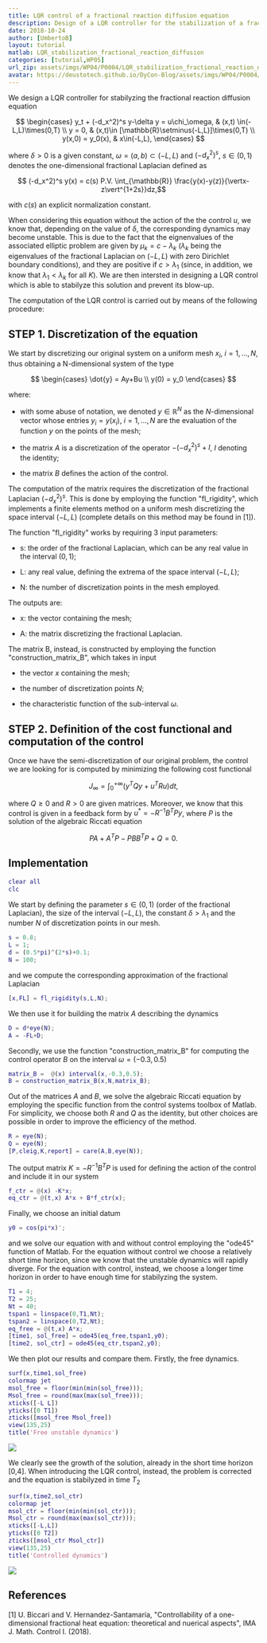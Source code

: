 ```yaml
---
title: LQR control of a fractional reaction diffusion equation
description: Design of a LQR controller for the stabilization of a fractional reaction diffusion equation
date: 2018-10-24
author: [UmbertoB]
layout: tutorial
matlab: LQR_stabilization_fractional_reaction_diffusion
categories: [tutorial,WP05]
url_zip: assets/imgs/WP04/P0004/LQR_stabilization_fractional_reaction_diffusion.zip
avatar: https://deustotech.github.io/DyCon-Blog/assets/imgs/WP04/P0004/copiaRM_01.png
---
```


We design a LQR controller for stabilyzing the fractional reaction diffusion equation


$$ \begin{cases} y_t + (-d_x^2)^s y-\delta y = u\chi_\omega, & (x,t) \in(-L,L)\times(0,T) \\ y = 0, & (x,t)\in [\mathbb{R}\setminus(-L,L)]\times(0,T) \\ y(x,0) = y_0(x), & x\in(-L,L), \end{cases} $$


where $\delta>0$ is a given constant, $\omega = (a,b)\subset(-L,L)$ and $(-d_x^2)^s$, $s\in(0,1)$ denotes the one-dimensional fractional Laplacian defined as


$$ (-d_x^2)^s y(x) = c(s) P.V. \int_{\mathbb{R}} \frac{y(x)-y(z)}{\vertx-z\vert^{1+2s}}dz,$$


with $c(s)$ an explicit normalization constant.


When considering this equation without the action of the the control $u$, we know that, depending on the value of $\delta$, the corresponding dynamics may become unstable. This is due to the fact that the eignenvalues of the associated elliptic problem are given by $\mu_k=c-\lambda_k$ ($\lambda_k$ being the eigenvalues of the fractional Laplacian on $(-L,L)$ with zero Dirichlet boundary conditions), and they are positive if $c>\lambda_1$ (since, in addition, we know that $\lambda_1<\lambda_k$ for all $K$). We are then intersted in designing a LQR control which is able to stabilyze this solution and prevent its blow-up.


The computation of the LQR control is carried out by means of the following procedure:

## STEP 1. Discretization of the equation


We start by discretizing our original system on a uniform mesh $x_i$, $i=1,\ldots,N$, thus obtaining a N-dimensional system of the type


$$ \begin{cases} \dot{y} = Ay+Bu \\ y(0) = y_0 \end{cases} $$


where:


- with some abuse of notation, we denoted $y\in\mathbb{R}^N$ as the   $N$-dimensional vector whose entries $y_i=y(x_i)$, $i=1,\ldots,N$ are   the evaluation of the function $y$ on the points of the mesh;


- the matrix $A$ is a discretization of the operator $-(-d_x^2)^s + I$,   $I$ denoting the identity;


- the matrix $B$ defines the action of the control.


The computation of the matrix requires the discretization of the fractional Laplacian $(-d_x^2)^s$. This is done by employing the function "fl_rigidity", which implements a finite elements method on a uniform mesh discretizing the space interval $(-L,L)$ (complete details on this method may be found in [1]).


The function "fl_rigidity" works by requiring 3 input parameters:


- s: the order of the fractional Laplacian, which can be any real value      in the interval $(0,1)$;


- L: any real value, defining the extrema of the space interval $(-L,L)$;


- N: the number of discretization points in the mesh employed.


The outputs are:


- x: the vector containing the mesh;


- A: the matrix discretizing the fractional Laplacian.


The matrix B, instead, is constructed by employing the function "construction_matrix_B", which takes in input


- the vector $x$ containing the mesh;


- the number of discretization points $N$;


- the characteristic function of the sub-interval $\omega$.

## STEP 2. Definition of the cost functional and computation of the control


Once we have the semi-discretization of our original problem, the control we are looking for is computed by minimizing the following cost functional


$$ J_{\infty} = \int_{0}^{+\infty} \Big(y^TQy + u^TRu\Big)dt, $$


where $Q\geq 0$ and $R>0$ are given matrices. Moreover, we know that this control is given in a feedback form by $u^*=-R^{-1}B^TPy$, where $P$ is the solution of the algebraic Riccati equation


$$ PA + A^TP-PBB^TP+Q = 0.$$

## Implementation

```matlab
clear all
clc
```


We start by defining the parameter $s\in(0,1)$ (order of the fractional Laplacian), the size of the interval $(-L,L)$, the constant $\delta> \lambda_1$ and the number $N$ of discretization points in our mesh.

```matlab
s = 0.8;
L = 1;
d = (0.5*pi)^(2*s)+0.1;
N = 100;
```


and we compute the corresponding approximation of the fractional Laplacian

```matlab
[x,FL] = fl_rigidity(s,L,N);
```


We then use it for building the matrix $A$ describing the dynamics

```matlab
D = d*eye(N);
A = -FL+D;
```


Secondly, we use the function "construction_matrix_B" for computing the control operator $B$ on the interval $\omega=(-0.3,0.5)$

```matlab
matrix_B =  @(x) interval(x,-0.3,0.5);
B = construction_matrix_B(x,N,matrix_B);
```


Out of the matrices $A$ and $B$, we solve the algebraic Riccati equation by employing the specific function from the control systems toolbox of Matlab. For simplicity, we choose both $R$ and $Q$ as the identity, but other choices are possible in order to improve the efficiency of the method.

```matlab
R = eye(N);
Q = eye(N);
[P,cleig,K,report] = care(A,B,eye(N));
```


The output matrix $K=-R^{-1}B^TP$ is used for defining the action of the control and include it in our system

```matlab
f_ctr = @(x) -K*x;
eq_ctr = @(t,x) A*x + B*f_ctr(x);
```


Finally, we choose an initial datum

```matlab
y0 = cos(pi*x)';
```


and we solve our equation with and without control employing the "ode45" function of Matlab. For the equation without control we choose a relatively short time horizon, since we know that the unstable dynamics will rapidly diverge. For the equation with control, instead, we choose a longer time horizon in order to have enough time for stabilyzing the system.

```matlab
T1 = 4;
T2 = 25;
Nt = 40;
tspan1 = linspace(0,T1,Nt);
tspan2 = linspace(0,T2,Nt);
eq_free = @(t,x) A*x;
[time1, sol_free] = ode45(eq_free,tspan1,y0);
[time2, sol_ctr] = ode45(eq_ctr,tspan2,y0);
```


We then plot our results and compare them. Firstly, the free dynamics.

```matlab
surf(x,time1,sol_free)
colormap jet
msol_free = floor(min(min(sol_free)));
Msol_free = round(max(max(sol_free)));
xticks([-L L])
yticks([0 T1])
zticks([msol_free Msol_free])
view(135,25)
title('Free unstable dynamics')
```


![]({{site.url}}{{site.baseurl}}/assets/imgs/WP04/P0004/copiaRM_01.png)

We clearly see the growth of the solution, already in the short time horizon [0,4]. When introducing the LQR control, instead, the problem is corrected and the equation is stabilyzed in time $T_2$

```matlab
surf(x,time2,sol_ctr)
colormap jet
msol_ctr = floor(min(min(sol_ctr)));
Msol_ctr = round(max(max(sol_ctr)));
xticks([-L,L])
yticks([0 T2])
zticks([msol_ctr Msol_ctr])
view(135,25)
title('Controlled dynamics')
```


![]({{site.url}}{{site.baseurl}}/assets/imgs/WP04/P0004/copiaRM_02.png)


## References


[1] U. Biccari and V. Hernandez-Santamaria, "Controllability of a one-dimensional fractional heat equation: theoretical and nuerical aspects", IMA J. Math. Control I. (2018).


